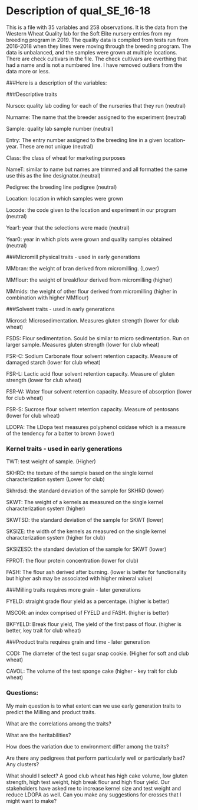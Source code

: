 # Description of qual_SE_16-18

This is a file with 35 variables and 258 observations.  It is the data from the Western Wheat Quality lab for the Soft Elite nursery entries from my breeding program in 2019.  The quality data is compiled from tests run from 2016-2018 when they lines were moving through the breeding program.  The data is unbalanced, and the samples were grown at multiple locations.  There are check cultivars in the file.  The check cultivars are everthing that had a name and is not a numbered line.  I have removed outliers from the data more or less.

###Here is a description of the variables:

###Descriptive traits

Nursco: quality lab coding for each of the nurseries that they run (neutral)

Nurname: The name that the breeder assigned to the experiment (neutral)

Sample: quality lab sample number (neutral)

Entry: The entry number assigned to the breeding line in a given location-year.  These are not unique (neutral)

Class:  the class of wheat for marketing purposes

NameT:  similar to name but names are trimmed and all formatted the same use this as the line designator.(neutral)

Pedigree:  the breeding line pedigree (neutral)

Location: location in which samples were grown

Locode: the code given to the location and experiment in our program (neutral)

Year1:  year that the selections were made (neutral)

Year0: year in which plots were grown and quality samples obtained (neutral)

###Micromill physical traits - used in early generations

MMbran: the weight of bran derived from micromilling.  (Lower)

MMflour:  the weight of breakflour derived from micromilling (higher)

MMmids:  the weight of other flour derived from micromilling (higher in combination with higher MMflour)

###Solvent traits - used in early generations

Microsd:  Microsedimentation.  Measures gluten strength (lower for club wheat)

FSDS: Flour sedimentation.  Sould be similar to micro sedimentation. Run on larger sample. Measures gluten strength (lower for club wheat)

FSR-C: Sodium Carbonate flour solvent retention capacity.  Measure of damaged starch (lower for club wheat)

FSR-L: Lactic acid flour solvent retention capacity.  Measure of gluten strength (lower for club wheat)

FSR-W: Water flour solvent retention capacity.  Measure of absorption (lower for club wheat)

FSR-S: Sucrose flour solvent retention capacity.  Measure of pentosans (lower for club wheat)

LDOPA: The LDopa test measures polyphenol oxidase which is a measure of the tendency for a batter to brown (lower)

### Kernel traits - used in early generations

TWT:  test weight of sample. (Higher)

SKHRD:  the texture of the sample based on the single kernel characterization system (Lower for club)

Skhrdsd: the standard deviation of the sample for SKHRD (lower)

SKWT:  The weight of a kernels as measured on the single kernel characterization system (higher)

SKWTSD: the standard deviation of the sample for SKWT (lower)

SKSIZE:  the width of the kernels as measured on the single kernel characterization system (higher for club)

SKSIZESD: the standard deviation of the sample for SKWT (lower)

FPROT: the flour protein concentration (lower for club)

FASH:  The flour ash derived after burning.  (lower is better for functionality but higher ash may be associated with higher mineral value)

###Milling traits requires more grain - later generations

FYELD: straight grade flour yield as a percentage.  (higher is better)

MSCOR: an index comprised of FYELD and FASH. (higher is better)

BKFYELD:  Break flour yield,  The yield of the first pass of flour.  (higher is better, key trait for club wheat)

###Product traits requires grain and time - later generation

CODI:  The diameter of the test sugar snap cookie. (Higher for soft and club wheat)

CAVOL:  The volume of the test sponge cake (higher - key trait for club wheat)



### Questions:

My main question is to what extent can we use early generation traits to predict the Milling and product traits.

What are the correlations among the traits?  

What are the heritabilities?

How does the variation due to environment differ among the traits?

Are there any pedigrees that perform particularly well or particularly bad?  Any clusters?

What should I select?  A good club wheat has high cake volume, low gluten strength, high test weight, high break flour and high flour yield.  Our stakeholders have asked me to increase kernel size and test weight and reduce LDOPA as well.  Can you make any suggestions for crosses that I might want to make?



